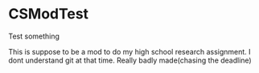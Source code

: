 # CSModTest
Test something

This is suppose to be a mod to do my high school research assignment. I dont understand git at that time. Really badly made(chasing the deadline)
